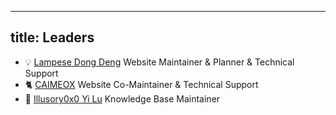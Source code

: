 
---
title: Leaders
---

- 💡 [Lampese Dong Deng](https://github.com/Lampese) Website Maintainer & Planner & Technical Support  
- 🐈‍ [CAIMEOX](https://github.com/CAIMEOX) Website Co-Maintainer & Technical Support  
- 🐫 [Illusory0x0 Yi Lu](https://github.com/illusory0x0) Knowledge Base Maintainer